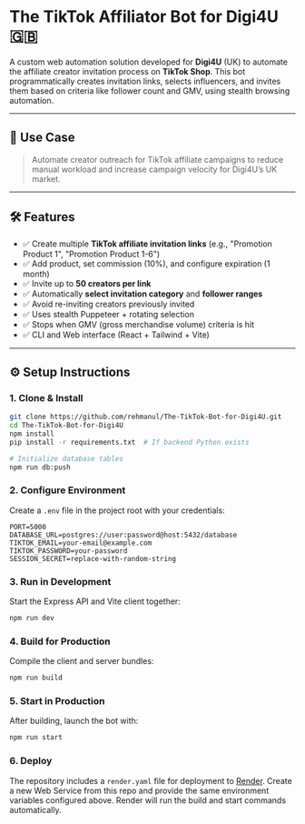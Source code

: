 # The TikTok Affiliator Bot for Digi4U 🇬🇧

A custom web automation solution developed for **Digi4U** (UK) to automate the affiliate creator invitation process on **TikTok Shop**. This bot programmatically creates invitation links, selects influencers, and invites them based on criteria like follower count and GMV, using stealth browsing automation.

---

## 🎯 Use Case

> Automate creator outreach for TikTok affiliate campaigns to reduce manual workload and increase campaign velocity for Digi4U’s UK market.

---

## 🛠 Features

- ✅ Create multiple **TikTok affiliate invitation links** (e.g., "Promotion Product 1", "Promotion Product 1-6")
- ✅ Add product, set commission (10%), and configure expiration (1 month)
- ✅ Invite up to **50 creators per link**
- ✅ Automatically **select invitation category** and **follower ranges**
- ✅ Avoid re-inviting creators previously invited
- ✅ Uses stealth Puppeteer + rotating selection
- ✅ Stops when GMV (gross merchandise volume) criteria is hit
- ✅ CLI and Web interface (React + Tailwind + Vite)

---

## ⚙️ Setup Instructions

### 1. Clone & Install

```bash
git clone https://github.com/rehmanul/The-TikTok-Bot-for-Digi4U.git
cd The-TikTok-Bot-for-Digi4U
npm install
pip install -r requirements.txt  # If backend Python exists

# Initialize database tables
npm run db:push
```

### 2. Configure Environment

Create a `.env` file in the project root with your credentials:

```env
PORT=5000
DATABASE_URL=postgres://user:password@host:5432/database
TIKTOK_EMAIL=your-email@example.com
TIKTOK_PASSWORD=your-password
SESSION_SECRET=replace-with-random-string
```

### 3. Run in Development

Start the Express API and Vite client together:

```bash
npm run dev
```

### 4. Build for Production

Compile the client and server bundles:

```bash
npm run build
```

### 5. Start in Production

After building, launch the bot with:

```bash
npm run start
```

### 6. Deploy

The repository includes a `render.yaml` file for deployment to
[Render](https://render.com). Create a new Web Service from this repo and
provide the same environment variables configured above. Render will run the
build and start commands automatically.
